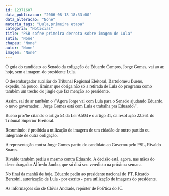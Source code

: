 ```yaml
---
id: 12371607
data_publicacao: "2006-08-18 18:33:00"
data_alteracao: "None"
materia_tags: "Lula,primeira etapa"
categoria: "Notícias"
title: "PSB sofre primeira derrota sobre imagem de Lula"
sutia: "None"
chapeu: "None"
autor: "None"
imagem: "None"
---
```

<p><P><FONT face=Verdana>O guia do candidato ao Senado da coligação de Eduardo Campos, Jorge Gomes, vai ao ar, hoje, sem a imagem do presidente Lula.</FONT></P></p>
<p><P><FONT face=Verdana>O desembargador auxiliar do Tribunal Regional Eleitoral, Bartolomeu Bueno, expediu,&nbsp;há pouco, liminar que obriga não só a retirada de Lula do programa como também um trecho do jingle que faz menção ao presidente.</FONT></P></p>
<p><P><FONT face=Verdana>Assim, sai do ar também o \"Agora Jorge vai com Lula para o Senado ajudando Eduardo, o novo governador... Jorge Gomes está com Lula e trabalha pra Eduardo\".</FONT></P></p>
<p><P><FONT face=Verdana>Bueno pro?be citando o artigo 54 da Lei 9.504 e o artigo 31, da resolução 22.261 do Tribunal Superior Eleitoral. </FONT></P></p>
<p><P><FONT face=Verdana>Resumindo: é proibida a utilização de imagem de um cidadão de outro partido ou integrante de outra coligação.</FONT></P></p>
<p><P><FONT face=Verdana>A representação contra Jorge Gomes partiu do candidato ao Governo pelo PSL, Rivaldo Soares. </FONT></P></p>
<p><P><FONT face=Verdana>Rivaldo também pediu o mesmo contra Eduardo. A decisão está, agora, nas mãos do desembargador Alfredo Jambo, que só dirá seu veredicto na próxima semana.</FONT></P></p>
<p><P><FONT face=Verdana>No final da manhã de hoje, Eduardo pediu ao presidente nacional do PT, Ricardo Berzoini, autorização de Lula - por escrito - para utilização de imagens do presidente.</FONT></P><FONT face=Verdana></p>
<p><P>As informações são de Clóvis Andrade, repórter de Pol?tica do JC.</P></FONT> </p>
